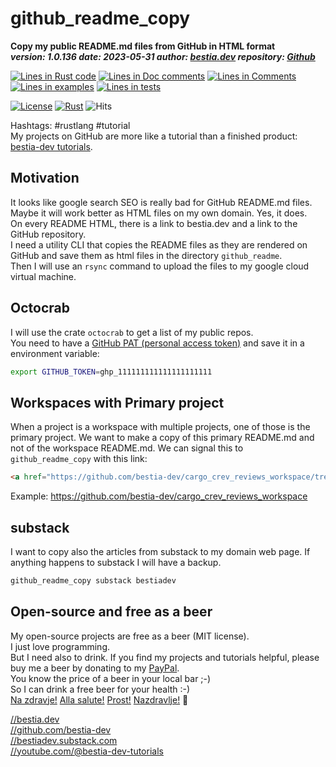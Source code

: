 [//]: # (auto_md_to_doc_comments segment start A)

# github_readme_copy

[//]: # (auto_cargo_toml_to_md start)

**Copy my public README.md files from GitHub in HTML format**  
***version: 1.0.136 date: 2023-05-31 author: [bestia.dev](https://bestia.dev) repository: [Github](https://github.com/bestia-dev/github_readme_copy)***  

[//]: # (auto_cargo_toml_to_md end)

[//]: # (auto_lines_of_code start)
[![Lines in Rust code](https://img.shields.io/badge/Lines_in_Rust-881-green.svg)](https://github.com/bestia-dev/github_readme_copy/)
[![Lines in Doc comments](https://img.shields.io/badge/Lines_in_Doc_comments-95-blue.svg)](https://github.com/bestia-dev/github_readme_copy/)
[![Lines in Comments](https://img.shields.io/badge/Lines_in_comments-89-purple.svg)](https://github.com/bestia-dev/github_readme_copy/)
[![Lines in examples](https://img.shields.io/badge/Lines_in_examples-0-yellow.svg)](https://github.com/bestia-dev/github_readme_copy/)
[![Lines in tests](https://img.shields.io/badge/Lines_in_tests-50-orange.svg)](https://github.com/bestia-dev/github_readme_copy/)

[//]: # (auto_lines_of_code end)

[![License](https://img.shields.io/badge/license-MIT-blue.svg)](https://github.com/bestia-dev/github_readme_copy/blob/main/LICENSE) [![Rust](https://github.com/bestia-dev/github_readme_copy/workflows/RustAction/badge.svg)](https://github.com/bestia-dev/github_readme_copy/) ![Hits](https://bestia.dev/webpage_hit_counter/get_svg_image/93552555.svg)

Hashtags: #rustlang #tutorial  
My projects on GitHub are more like a tutorial than a finished product: [bestia-dev tutorials](https://github.com/bestia-dev/tutorials_rust_wasm).

## Motivation

It looks like google search SEO is really bad for GitHub README.md files.  
Maybe it will work better as HTML files on my own domain. Yes, it does.  
On every README HTML, there is a link to bestia.dev and a link to the GitHub repository.  
I need a utility CLI that copies the README files as they are rendered on GitHub and save them as html files in the directory `github_readme`.  
Then I will use an `rsync` command to upload the files to my google cloud virtual machine.

## Octocrab

I will use the crate `octocrab` to get a list of my public repos.  
You need to have a [GitHub PAT (personal access token)](https://docs.github.com/en/github/authenticating-to-github/keeping-your-account-and-data-secure/creating-a-personal-access-token) and save it in a environment variable:  

```bash
export GITHUB_TOKEN=ghp_111111111111111111111
```

## Workspaces with Primary project

When a project is a workspace with multiple projects, one of those is the primary project. We want to make a copy of this primary README.md and not of the workspace README.md. We can signal this to `github_readme_copy` with this link:

```html
<a href="https://github.com/bestia-dev/cargo_crev_reviews_workspace/tree/main/cargo_crev_reviews">Primary project README.md</a>
```

Example: <https://github.com/bestia-dev/cargo_crev_reviews_workspace>

## substack

I want to copy also the articles from substack to my domain web page. If anything happens to substack I will have a backup.  

```bash
github_readme_copy substack bestiadev
```

## Open-source and free as a beer

My open-source projects are free as a beer (MIT license).  
I just love programming.  
But I need also to drink. If you find my projects and tutorials helpful, please buy me a beer by donating to my [PayPal](https://paypal.me/LucianoBestia).  
You know the price of a beer in your local bar ;-)  
So I can drink a free beer for your health :-)  
[Na zdravje!](https://translate.google.com/?hl=en&sl=sl&tl=en&text=Na%20zdravje&op=translate) [Alla salute!](https://dictionary.cambridge.org/dictionary/italian-english/alla-salute) [Prost!](https://dictionary.cambridge.org/dictionary/german-english/prost) [Nazdravlje!](https://matadornetwork.com/nights/how-to-say-cheers-in-50-languages/) 🍻

[//bestia.dev](https://bestia.dev)  
[//github.com/bestia-dev](https://github.com/bestia-dev)  
[//bestiadev.substack.com](https://bestiadev.substack.com)  
[//youtube.com/@bestia-dev-tutorials](https://youtube.com/@bestia-dev-tutorials)  

[//]: # (auto_md_to_doc_comments segment end A)
